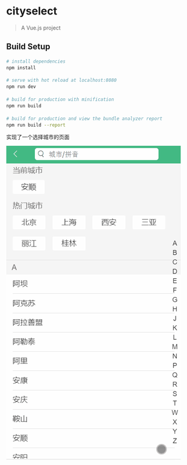 # cityselect

> A Vue.js project

## Build Setup

``` bash
# install dependencies
npm install

# serve with hot reload at localhost:8080
npm run dev

# build for production with minification
npm run build

# build for production and view the bundle analyzer report
npm run build --report
```

实现了一个选择城市的页面

<img src="https://github.com/ciciAnne/citySelect/blob/master/media/selectUI.gif"/>
